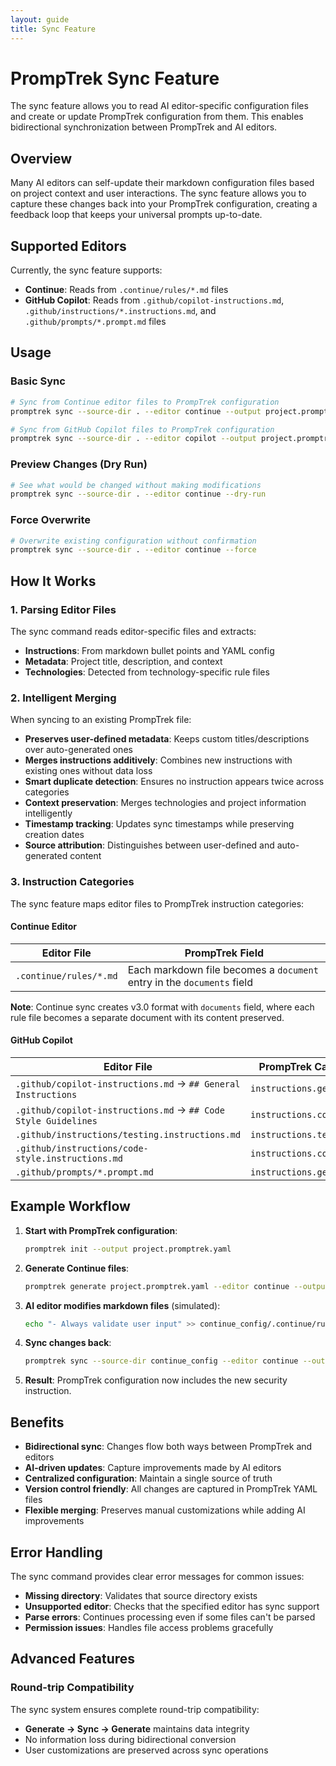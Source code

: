 ```yaml
---
layout: guide
title: Sync Feature
---
```


# PrompTrek Sync Feature

The sync feature allows you to read AI editor-specific configuration files and create or update PrompTrek configuration from them. This enables bidirectional synchronization between PrompTrek and AI editors.

## Overview

Many AI editors can self-update their markdown configuration files based on project context and user interactions. The sync feature allows you to capture these changes back into your PrompTrek configuration, creating a feedback loop that keeps your universal prompts up-to-date.

## Supported Editors

Currently, the sync feature supports:

- **Continue**: Reads from `.continue/rules/*.md` files
- **GitHub Copilot**: Reads from `.github/copilot-instructions.md`, `.github/instructions/*.instructions.md`, and `.github/prompts/*.prompt.md` files

## Usage

### Basic Sync

```bash
# Sync from Continue editor files to PrompTrek configuration
promptrek sync --source-dir . --editor continue --output project.promptrek.yaml

# Sync from GitHub Copilot files to PrompTrek configuration
promptrek sync --source-dir . --editor copilot --output project.promptrek.yaml
```

### Preview Changes (Dry Run)

```bash
# See what would be changed without making modifications
promptrek sync --source-dir . --editor continue --dry-run
```

### Force Overwrite

```bash
# Overwrite existing configuration without confirmation
promptrek sync --source-dir . --editor continue --force
```

## How It Works

### 1. Parsing Editor Files

The sync command reads editor-specific files and extracts:

- **Instructions**: From markdown bullet points and YAML config
- **Metadata**: Project title, description, and context
- **Technologies**: Detected from technology-specific rule files

### 2. Intelligent Merging

When syncing to an existing PrompTrek file:

- **Preserves user-defined metadata**: Keeps custom titles/descriptions over auto-generated ones
- **Merges instructions additively**: Combines new instructions with existing ones without data loss
- **Smart duplicate detection**: Ensures no instruction appears twice across categories
- **Context preservation**: Merges technologies and project information intelligently
- **Timestamp tracking**: Updates sync timestamps while preserving creation dates
- **Source attribution**: Distinguishes between user-defined and auto-generated content

### 3. Instruction Categories

The sync feature maps editor files to PrompTrek instruction categories:

#### Continue Editor
| Editor File | PrompTrek Field |
|-------------|-----------------|
| `.continue/rules/*.md` | Each markdown file becomes a `document` entry in the `documents` field |

**Note**: Continue sync creates v3.0 format with `documents` field, where each rule file becomes a separate document with its content preserved.

#### GitHub Copilot
| Editor File | PrompTrek Category |
|-------------|-------------------|
| `.github/copilot-instructions.md` → `## General Instructions` | `instructions.general` |
| `.github/copilot-instructions.md` → `## Code Style Guidelines` | `instructions.code_style` |
| `.github/instructions/testing.instructions.md` | `instructions.testing` |
| `.github/instructions/code-style.instructions.md` | `instructions.code_style` |
| `.github/prompts/*.prompt.md` | `instructions.general` |

## Example Workflow

1. **Start with PrompTrek configuration**:
   ```bash
   promptrek init --output project.promptrek.yaml
   ```

2. **Generate Continue files**:
   ```bash
   promptrek generate project.promptrek.yaml --editor continue --output continue_config
   ```

3. **AI editor modifies markdown files** (simulated):
   ```bash
   echo "- Always validate user input" >> continue_config/.continue/rules/security.md
   ```

4. **Sync changes back**:
   ```bash
   promptrek sync --source-dir continue_config --editor continue --output project.promptrek.yaml --force
   ```

5. **Result**: PrompTrek configuration now includes the new security instruction.

## Benefits

- **Bidirectional sync**: Changes flow both ways between PrompTrek and editors
- **AI-driven updates**: Capture improvements made by AI editors
- **Centralized configuration**: Maintain a single source of truth
- **Version control friendly**: All changes are captured in PrompTrek YAML files
- **Flexible merging**: Preserves manual customizations while adding AI improvements

## Error Handling

The sync command provides clear error messages for common issues:

- **Missing directory**: Validates that source directory exists
- **Unsupported editor**: Checks that the specified editor has sync support
- **Parse errors**: Continues processing even if some files can't be parsed
- **Permission issues**: Handles file access problems gracefully

## Advanced Features


### Round-trip Compatibility

The sync system ensures complete round-trip compatibility:
- **Generate → Sync → Generate** maintains data integrity
- No information loss during bidirectional conversion
- User customizations are preserved across sync operations
